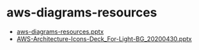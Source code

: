 # aws-diagrams-resources

* [aws-diagrams-resources.pptx](aws-diagrams-resources.pptx)
* [AWS-Architecture-Icons-Deck_For-Light-BG_20200430.pptx](AWS-Architecture-Icons-Deck_For-Light-BG_20200430.pptx)